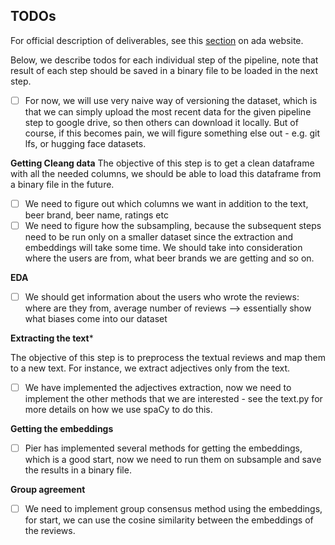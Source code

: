 ## TODOs

For official description of deliverables, see this [section](https://epfl-ada.github.io/teaching/fall2023/cs401/projects/#p2-project-proposal-and-initial-analyses) on ada website.

Below, we describe todos for each individual step of the pipeline, note that result of each step should be saved in a binary file to be loaded in the next step.

- [ ] For now, we will use very naive way of versioning the dataset, which is that we can simply upload the most recent data for the given pipeline step to google drive, so then others can download it locally. But of course, if this becomes pain, we will figure something else out - e.g. git lfs, or hugging face datasets.

**Getting Cleang data**
The objective of this step is to get a clean dataframe with all the needed columns, we should be able to load this dataframe from a binary file in the future.

- [ ] We need to figure out which columns we want in addition to the text, beer brand, beer name, ratings etc 
- [ ] We need to figure how the subsampling, because the subsequent steps need to be run only on a smaller dataset since the extraction and embeddings will take some time. We should take into consideration where the users are from, what beer brands we are getting and so on.

**EDA**

- [ ] We should get information about the users who wrote the reviews: where are they from, average number of reviews --> essentially show what biases come into our dataset

**Extracting the text***

The objective of this step is to preprocess the textual reviews and map them to a new text. For instance, we extract adjectives only from the text.

- [ ] We have implemented the adjectives extraction, now we need to implement the other methods that we are interested - see the text.py for more details on how we use spaCy to do this.

**Getting the embeddings**

- [ ] Pier has implemented several methods for getting the embeddings, which is a good start, now we need to run them on subsample and save the results in a binary file.

**Group agreement**

- [ ] We need to implement group consensus method using the embeddings, for start, we can use the cosine similarity between the embeddings of the reviews.

